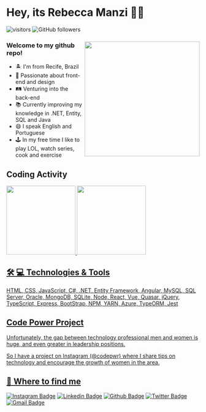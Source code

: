# Hey, its Rebecca Manzi :woman_technologist:

![visitors](https://visitor-badge.glitch.me/badge?page_id=rebeccamanzi.visitor-badge)
![GitHub followers](https://img.shields.io/github/followers/rebeccamanzi?style=social)

<div align="center"> 
 <img src="https://i.ibb.co/s26jSQp/We-Are-Women-Bust.png" min-width="300px" max-width="300px" width="300px" align="right">
 <h3 align=left> Welcome to my github repo! </h3>
  <ul align="left">
   <li> 🏝 I'm from Recife, Brazil </li>
   <li> 💜 Passionate about front-end and design </li>
   <li> 🛤 Venturing into the back-end </li>
   <li> 📚 Currently improving my knowledge in .NET, Entity, SQL and Java </li>
   <li> 😄 I speak English and Portuguese </li>
   <li> 🕹 In my free time I like to play LOL, watch series, cook and exercise </li>
  </ul>
</div>

## Coding Activity

 <div>
  <a href="https://github.com/rebeccamanzi">
  <img height="180em" src="https://github-readme-stats.vercel.app/api?username=rebeccamanzi&show_icons=true&theme=dracula&include_all_commits=true&count_private=true"/>
  <img height="180em" src="https://github-readme-stats.vercel.app/api/top-langs/?username=rebeccamanzi&layout=compact&langs_count=16&theme=dracula"/>
<div>

## 🛠 💻 Technologies & Tools

<p>
 HTML, CSS, JavaScript, C#, .NET, Entity Framework, Angular, MySQL, SQL Server, Oracle, MongoDB, SQLite, Node, React, Vue, Quasar, jQuery, TypeScript, Express, BootStrap, NPM, YARN, Azure, TypeORM, Jest
</p>

 ## Code Power Project
<p align="right"> 
 <p> Unfortunately, the gap between technology professional men and women is huge, and even greater in leadership positions. <p>
 <p> So I have a project on Instagram (@codepwr) where I share tips on technology and encourage the growth of women in the area. <p>
</p>
 
 ## 🤗 Where to find me
 
[![Instagram Badge](https://img.shields.io/badge/-instagram-C13584?style=flat-square&labelColor=C13584&logo=instagram&logoColor=white&link=https://www.instagram.com/codepwr/)](https://www.instagram.com/codepwr/)
[![Linkedin Badge](https://img.shields.io/badge/-linkedin-blue?style=flat-square&logo=Linkedin&logoColor=white&link=https://www.linkedin.com/in/rebeccamanzi/)](https://www.linkedin.com/in/rebeccamanzi/)
[![Github Badge](https://img.shields.io/badge/-github-000?style=flat-square&logo=Github&logoColor=white&link=https://github.com/rebeccamanzi)](https://github.com/rebeccamanzi)
[![Twitter Badge](https://img.shields.io/badge/-twitter-1ca0f1?style=flat-square&labelColor=1ca0f1&logo=twitter&logoColor=white&link=https://twitter.com/lgdbittencourt)](https://twitter.com/rebeccacmanzi)
[![Gmail Badge](https://img.shields.io/badge/-gmail-c14438?style=flat-square&logo=Gmail&logoColor=white&link=mailto:rebeccamanzi@gmail.com)](mailto:rebeccamanzi@gmail.com)


